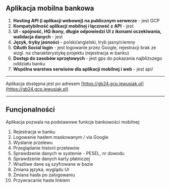 ## Aplikacja mobilna bankowa

1. **Hosting API (i aplikacji webowej) na publicznym serwerze** - jest GCP
2. **Kompatybilność aplikacji mobilnej i łączność z API** - jest
3. **UI - spójność, HQ ikony, długie odpowiedzi UI z ikonami oczekiwania, walidacja danych** - jest
4. **Język, tryby jasności** - polski/angielski, tryb jasny/ciemny
5. **OAuth Social login** - jest logowanie przez Google, rejestracji brak ze wzgl. na charakterystykę projektu
(rejestracja w banku)
6. **Dostęp do zasobów sprzętowych** - jest gps do pokazania najbliższego oddziału banku
7. **Wspólna warstwa serwisów dla aplikacji mobilnej i web** - jest api/

---

Aplikacja dostępna jest po adresem [https://gb24.gcp.jewusiak.pl](https://gb24.gcp.jewusiak.pl)

---

## Funcjonalności
Aplikacja pozwala na podstawowe funkcje bankowości mobilnej:
1. Rejestracja w banku
2. Logowanie hasłem maskowanym / via Google
3. Wysłanie przelewu
4. Przeglądanie historii przelewów
5. Sprawdzenie danych w systemie - PESEL, nr dowodu
6. Sprawdzenie danych karty płatniczej
7. Wrażliwe dane są szyfrowane w bazie
8. Zmiana języka, wyglądu UI
9. Zmiana hasła po zalogowaniu
10. Przywracanie hasła linkiem 
